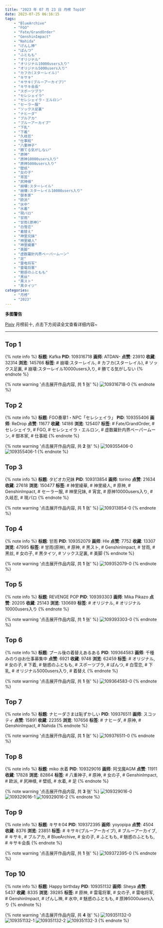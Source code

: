 ```yaml
---
title: "2023 年 07 月 23 日 月榜 Top10"
date: 2023-07-25 06:16:15
tags:
    - "BlueArchive"
    - "FGO"
    - "Fate/GrandOrder"
    - "GenshinImpact"
    - "Nahida"
    - "げんし神"
    - "ぱんつ"
    - "ふともも"
    - "オリジナル"
    - "オリジナル10000users入り"
    - "オリジナル5000users入り"
    - "カフカ(スターレイル)"
    - "キサキ"
    - "キサキ(ブルーアーカイブ)"
    - "キサキ会長"
    - "スポーツブラ"
    - "セレシェイラ"
    - "セレシェイラ・エルロン"
    - "セーラー服"
    - "ソックス足裏"
    - "ナヒーダ"
    - "ブルアカ"
    - "ブルーアーカイブ"
    - "下乳"
    - "下着"
    - "久岐忍"
    - "仕事絵"
    - "八重神子"
    - "勝てる気がしない"
    - "原神"
    - "原神10000users入り"
    - "原神5000users入り"
    - "壁纸"
    - "女の子"
    - "宵宮"
    - "尻神様"
    - "崩壊:スターレイル"
    - "崩壊:スターレイル10000users入り"
    - "御本家"
    - "欧派"
    - "水中"
    - "水着"
    - "現パロ"
    - "甘雨"
    - "甘雨(原神)"
    - "白雪恋"
    - "着替え"
    - "神里兄妹"
    - "神里綾人"
    - "神里綾華"
    - "美脚"
    - "虚数羅針内界ペーパームーン"
    - "足"
    - "雷电将军"
    - "雷電将軍"
    - "魅惑のふともも"
    - "黑丝"
    - "黒スト"
    - "黒タイツ"
categories:
    - "月榜"
    - "2023"
---
```


<i class="fa fa-triangle-exclamation"></i>**多图警告**<i class="fa fa-triangle-exclamation"></i>

[Pixiv](https://www.pixiv.net/) 月榜前十, 点击下方阅读全文查看详细内容~

<!-- more -->

---

## Top 1

{% note info %}
**标题**: Kafka
**PID**: 109316718 **画师**: ATDAN-
**点赞**: 23910 **收藏**: 32314 **浏览**: 145766
**标签**: # 崩壊:スターレイル, # カフカ(スターレイル), # ソックス足裏, # 崩壊:スターレイル10000users入り, # 勝てる気がしない
{% endnote %}

{% note warning '点击展开作品内容, 共 **1** 张' %}
![109316718-0](https://i.pixiv.re/img-original/img/2023/06/25/14/04/09/109316718_p0.jpg)
{% endnote %}

## Top 2

{% note info %}
**标题**: FGO奏章1・NPC「セレシェイラ」
**PID**: 109355406 **画师**: ReDrop
**点赞**: 11677 **收藏**: 14186 **浏览**: 125407
**标签**: # Fate/GrandOrder, # セレシェイラ, # FGO, # セレシェイラ・エルロン, # 虚数羅針内界ペーパームーン, # 御本家, # 仕事絵
{% endnote %}

{% note warning '点击展开作品内容, 共 **2** 张' %}
![109355406-0](https://i.pixiv.re/img-original/img/2023/06/26/06/26/19/109355406_p0.png)
![109355406-1](https://i.pixiv.re/img-original/img/2023/06/26/06/26/19/109355406_p1.png)
{% endnote %}

## Top 3

{% note info %}
**标题**: タピオカ兄妹
**PID**: 109313854 **画师**: torino
**点赞**: 21634 **收藏**: 27618 **浏览**: 150477
**标签**: # 神里綾華, # 神里綾人, # 原神, # GenshinImpact, # セーラー服, # 神里兄妹, # 宵宮, # 原神10000users入り, # 久岐忍, # 現パロ
{% endnote %}

{% note warning '点击展开作品内容, 共 **1** 张' %}
![109313854-0](https://i.pixiv.re/img-original/img/2023/06/25/00/00/25/109313854_p0.jpg)
{% endnote %}

## Top 4

{% note info %}
**标题**: 甘雨
**PID**: 109352079 **画师**: Hle
**点赞**: 7752 **收藏**: 13307 **浏览**: 47995
**标签**: # 甘雨(原神), # 原神, # 黒スト, # GenshinImpact, # 甘雨, # 黑丝, # 女の子, # 黒タイツ, # ソックス足裏, # 美脚
{% endnote %}

{% note warning '点击展开作品内容, 共 **1** 张' %}
![109352079-0](https://i.pixiv.re/img-original/img/2023/06/26/01/59/17/109352079_p0.jpg)
{% endnote %}

## Top 5

{% note info %}
**标题**: REVENGE POP
**PID**: 109393303 **画师**: Mika Pikazo
**点赞**: 20205 **收藏**: 25143 **浏览**: 130689
**标签**: # オリジナル, # オリジナル10000users入り
{% endnote %}

{% note warning '点击展开作品内容, 共 **1** 张' %}
![109393303-0](https://i.pixiv.re/img-original/img/2023/06/27/18/16/19/109393303_p0.png)
{% endnote %}

## Top 6

{% note info %}
**标题**: プール後の着替えあるある
**PID**: 109364583 **画师**: 千種みのり@お仕事募集中
**点赞**: 6921 **收藏**: 9748 **浏览**: 62459
**标签**: # オリジナル, # 女の子, # 下着, # 魅惑のふともも, # スポーツブラ, # ぱんつ, # 白雪恋, # 下乳, # オリジナル5000users入り, # 着替え
{% endnote %}

{% note warning '点击展开作品内容, 共 **1** 张' %}
![109364583-0](https://i.pixiv.re/img-original/img/2023/06/26/17/05/28/109364583_p0.jpg)
{% endnote %}

## Top 7

{% note info %}
**标题**: ナヒーダさまは恥ずかしい
**PID**: 109376511 **画师**: スコッティ
**点赞**: 15891 **收藏**: 22355 **浏览**: 107656
**标签**: # ナヒーダ, # 原神, # GenshinImpact, # Nahida
{% endnote %}

{% note warning '点击展开作品内容, 共 **1** 张' %}
![109376511-0](https://i.pixiv.re/img-original/img/2023/06/27/00/00/40/109376511_p0.jpg)
{% endnote %}

## Top 8

{% note info %}
**标题**: miko 水着
**PID**: 109329016 **画师**: 阿戈魔AGM
**点赞**: 11911 **收藏**: 17828 **浏览**: 82864
**标签**: # 八重神子, # 原神, # 女の子, # GenshinImpact, # 欧派, # 尻神様, # 壁纸, # 水着, # 足
{% endnote %}

{% note warning '点击展开作品内容, 共 **3** 张' %}
![109329016-0](https://i.pixiv.re/img-original/img/2023/06/25/13/42/49/109329016_p0.jpg)
![109329016-1](https://i.pixiv.re/img-original/img/2023/06/25/13/42/49/109329016_p1.jpg)
![109329016-2](https://i.pixiv.re/img-original/img/2023/06/25/13/42/49/109329016_p2.jpg)
{% endnote %}

## Top 9

{% note info %}
**标题**: キサキ04
**PID**: 109372395 **画师**: yoyopipa
**点赞**: 4504 **收藏**: 8376 **浏览**: 23851
**标签**: # キサキ(ブルーアーカイブ), # ブルーアーカイブ, # キサキ, # ブルアカ, # BlueArchive, # 女の子, # ふともも, # 魅惑のふともも, # キサキ会長
{% endnote %}

{% note warning '点击展开作品内容, 共 **1** 张' %}
![109372395-0](https://i.pixiv.re/img-original/img/2023/06/26/22/00/35/109372395_p0.png)
{% endnote %}

## Top 10

{% note info %}
**标题**: Happy birthday
**PID**: 109351132 **画师**: Sheya
**点赞**: 5437 **收藏**: 8335 **浏览**: 39285
**标签**: # 原神, # 雷電将軍, # 女の子, # 雷电将军, # GenshinImpact, # げんし神, # 水中, # 魅惑のふともも, # 原神5000users入り
{% endnote %}

{% note warning '点击展开作品内容, 共 **4** 张' %}
![109351132-0](https://i.pixiv.re/img-original/img/2023/06/26/01/16/37/109351132_p0.jpg)
![109351132-1](https://i.pixiv.re/img-original/img/2023/06/26/01/16/37/109351132_p1.jpg)
![109351132-2](https://i.pixiv.re/img-original/img/2023/06/26/01/16/37/109351132_p2.jpg)
![109351132-3](https://i.pixiv.re/img-original/img/2023/06/26/01/16/37/109351132_p3.jpg)
{% endnote %}
